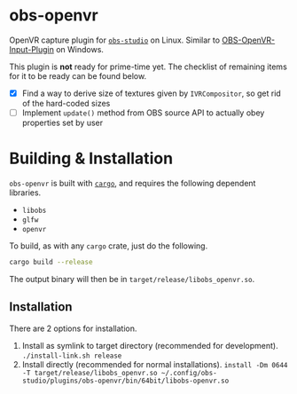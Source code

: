 # obs-openvr

OpenVR capture plugin for [`obs-studio`](https://github.com/obsproject/obs-studio) on Linux. Similar to [OBS-OpenVR-Input-Plugin](https://github.com/baffler/OBS-OpenVR-Input-Plugin) on Windows.

This plugin is **not** ready for prime-time yet. The checklist of remaining items for it to be ready can be found below.

- [x] Find a way to derive size of textures given by `IVRCompositor`, so get rid of the hard-coded sizes
- [ ] Implement `update()` method from OBS source API to actually obey properties set by user

# Building & Installation

`obs-openvr` is built with [`cargo`](https://crates.io), and requires the following dependent libraries.

* `libobs`
* `glfw`
* `openvr`

To build, as with any `cargo` crate, just do the following.

```bash
cargo build --release
```

The output binary will then be in `target/release/libobs_openvr.so`.

## Installation

There are 2 options for installation.

1. Install as symlink to target directory (recommended for development). `./install-link.sh release`
2. Install directly (recommended for normal installations). `install -Dm 0644 -T target/release/libobs_openvr.so ~/.config/obs-studio/plugins/obs-openvr/bin/64bit/libobs-openvr.so`
